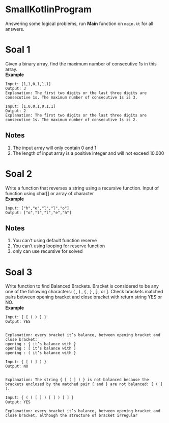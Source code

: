 # SmallKotlinProgram
Answering some logical problems, run <b>Main</b> function on `main.kt` for all answers.<br>

# Soal 1
Given a binary array, find the maximum number of consecutive 1s in this array. <br>
<b>Example</b><br>
```
Input: [1,1,0,1,1,1]
Output: 3
Explanation: The first two digits or the last three digits are consecutive 1s. The maximum number of consecutive 1s is 3.

Input: [1,0,0,1,0,1,1]
Output: 2
Explanation: The first two digits or the last three digits are consecutive 1s. The maximum number of consecutive 1s is 2.
```

## Notes

1. The input array will only contain 0 and 1
2. The length of input array is a positive integer and will not exceed 10.000


# Soal 2
Write a function that reverses a string using a recursive function. Input of function using char[] or array of character<br>
<b>Example</b><br>
```
Input: ["h","e","l","l","o"]
Output: ["o","l","l","e","h"]
```

## Notes
1. You can’t using default function reserve
2. You can’t using looping for reserve function
3. only can use recursive for solved

# Soal 3
Write function to find Balanced Brackets. Bracket is considered to be any one of the following characters: ( , ) , { , } , [ , or ]. Check brackets matched pairs between opening bracket and close bracket with return string YES or NO.<br>
<b>Example</b><br>
```
Input: { [ ( ) ] }
Output: YES


Explanation: every bracket it’s balance, between opening bracket and close bracket:
opening : { it’s balance with }
opening : [ it’s balance with ]
opening : ( it’s balance with }
```
```
Input: { [ ( ] ) }
Output: NO


Explanation: The string { [ ( ] ) } is not balanced because the brackets enclosed by the matched pair { and } are not balanced: [ ( ] ).
```
```
Input: { ( ( [ ] ) [ ] ) [ ] }
Output: YES

Explanation: every bracket it’s balance, between opening bracket and close bracket, although the structure of bracket irregular
```
